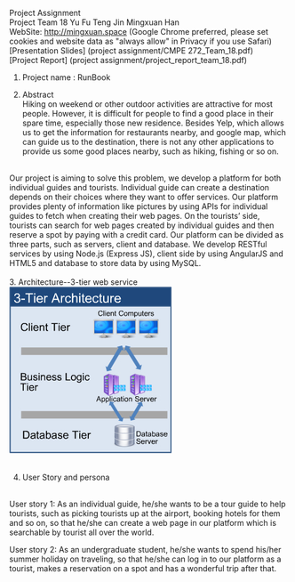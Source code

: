 Project Assignment <br>
Project Team 18  Yu Fu   Teng Jin    Mingxuan Han <br>
WebSite: http://mingxuan.space   (Google Chrome preferred, please set cookies and website data as "always allow" in Privacy if you use Safari)
[Presentation Slides] (project assignment/CMPE 272_Team_18.pdf) <br>
[Project Report] (project assignment/project_report_team_18.pdf)  <br>

1. Project name : RunBook <br>

2. Abstract <br>
Hiking on weekend or other outdoor activities are attractive for most people. However, it is difficult for people to find a good place in their spare time, especially those new residence. Besides Yelp, which allows us to get the information for restaurants nearby, and google map, which can guide us to the destination, there is not any other applications to provide us some good places nearby, such as hiking, fishing or so on.<br>
<br>
Our project is aiming to solve this problem, we develop a platform for both individual guides and tourists. Individual guide can create a destination depends on their choices where they want to offer services. Our platform provides plenty of information like pictures by using APIs for individual guides to fetch when creating their web pages. On the tourists’ side, tourists can search for web pages created by individual guides and then reserve a spot by paying with a credit card. Our platform can be divided as three parts, such as servers, client and database. We develop RESTful services by using Node.js (Express JS), client side by using AngularJS and HTML5 and database to store data by using MySQL. <br>
<br>
3. Architecture--3-tier web service<br>
<img src="https://github.com/SJSU272Lab/Fall16-Team18/blob/master/project%20assignment/3tier.jpg"> <br>
<br>

4. User Story and persona <br>
<br>
User story 1: As an individual guide, he/she wants to be a tour guide to help tourists, such as picking tourists up at the airport, booking hotels for them and so on, so that he/she can create a web page in our platform which is searchable by tourist all over the world.

  User story 2: As an undergraduate student, he/she wants to spend his/her summer holiday on traveling, so that he/she can log in to our platform as a tourist, makes a reservation on a spot and has a wonderful trip after that.


  